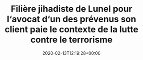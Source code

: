 ---
title: Filière jihadiste de Lunel pour l‘avocat d‘un des prévenus son client paie le contexte de la lutte contre le terrorisme
date: 2020-02-13T12:19:28+00:00
concerned:
  - joseph-hazan
press:
  title: France Info
  url: https://www.francetvinfo.fr/monde/proche-orient/offensive-jihadiste-en-irak/filiere-jihadiste-de-lunel-pour-l-avocat-d-un-des-prevenus-son-client-paie-le-contexte-de-la-lutte-contre-le-terrorisme_2690646.html
---
